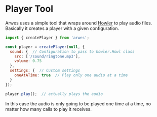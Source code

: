 # Player Tool

Arwes uses a simple tool that wraps around [Howler](https://howlerjs.com/) to
play audio files. Basically it creates a player with a given configuration.

```javascript
import { createPlayer } from 'arwes';

const player = createPlayer(null, {
  sound: {  // Configuration to pass to howler.Howl class
    src: ['/sound/ringtone.mp3'],
    volume: 0.75
  },
  settings: {  // Custom settings
    oneAtATime: true  // Play only one audio at a time
  }
});

player.play();  // actually plays the audio
```

In this case the audio is only going to be played one time at a time, no matter
how many calls to play it receives.
